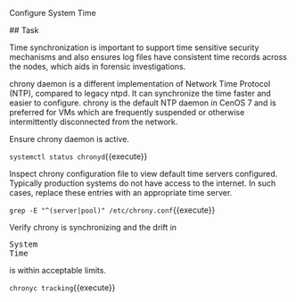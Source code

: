 Configure System Time

## Task

Time synchronization is important to support time sensitive security mechanisms and also ensures log files have consistent time records across the nodes, which aids in forensic investigations. 

chrony daemon is a different implementation of Network Time Protocol (NTP), compared to legacy ntpd. It can synchronize the time faster and easier to configure. chrony is the default NTP daemon in CenOS 7 and is preferred for VMs which are frequently suspended or otherwise intermittently disconnected from the network.

Ensure chrony daemon is active.

`systemctl status chronyd`{{execute}}

Inspect chrony configuration file to view default time servers configured. Typically production systems do not have access to the internet. In such cases, replace these entries with an appropriate time server. 

`grep -E "^(server|pool)" /etc/chrony.conf`{{execute}}

Verify chrony is synchronizing and the drift in <pre>System Time</pre> is within acceptable limits.

`chronyc tracking`{{execute}}
